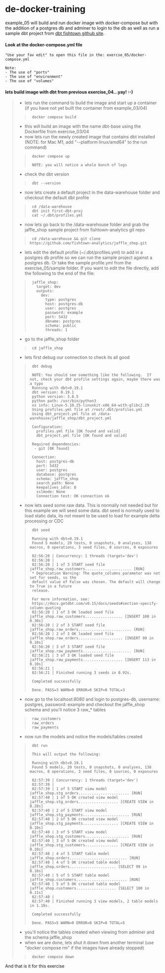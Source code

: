 # de-docker-training
example_05 will build and run docker image with docker-compose but with the addition of a postgres db and adminer to login to the db as well as run a sample dbt project from [dbt fishtown github site](https://github.com/fishtown-analytics/jaffle_shop).

#### Look at the docker-compose.yml file
```
"Use your fav edit" to open this file in the: exercse_05/docker-compose.yml

Note:
- The use of "ports"
- The use of "environment"
- The use of "volumes"
```
#### lets build image with dbt from previous exercise_04...yay! :-)
> * lets run the command to build the image and start up a container (if you have not yet built the container from example_03/04)
>>      docker compose build
> * this will build an image with the name dbt-base using the Dockerfile from exercise_03/04
> * now lets run the newly created image that contains dbt installed (NOTE: for Mac M1, add "--platform linux/amd64" to the run command)
>>      docker compose up
>>      
>>      NOTE: you will notice a whole bunch of logs
> * check the dbt version
>>      dbt --version
> * now lets create a default project in the data-warehouse folder and checkout the default dbt profile
>>      cd /data-warehouse
>>      dbt init first-dbt-proj
>>      cat ~/.dbt/profiles.yml
> * now lets go back to the /data-warehouse folder and grab the jaffle_shop sample project from fishtown-analytics git repo
>>      cd /data-warehouse && git clone https://github.com/fishtown-analytics/jaffle_shop.git
> * lets edit the default profile (~/.dbt/profiles.yml) to add in a postgres db profile so we can run the sample project against a postgres db.  Or take the sample profile.yml from the exercise_05/sample folder.  If you want to edit the file directly, add the following to the end of the file:
>>      jaffle_shop:
>>        target: dev
>>        outputs:
>>          dev:
>>            type: postgres
>>            host: postgres-db
>>            user: postgres
>>            password: example
>>            port: 5432
>>            dbname: postgres
>>            schema: public
>>            threads: 1
> * go to the jaffle_shop folder
>>      cd jaffle_shop
> * lets first debug our connection to check its all good
>>      dbt debug
>>      
>>      NOTE: You should see something like the following.  If not, check your dbt profile settings again, maybe there was a typo
>>      Running with dbt=0.19.1
>>      dbt version: 0.19.1
>>      python version: 3.8.5
>>      python path: /usr/bin/python3
>>      os info: Linux-5.10.25-linuxkit-x86_64-with-glibc2.29
>>      Using profiles.yml file at /root/.dbt/profiles.yml
>>      Using dbt_project.yml file at /data-warehouse/jaffle_shop/dbt_project.yml
>>      
>>      Configuration:
>>        profiles.yml file [OK found and valid]
>>        dbt_project.yml file [OK found and valid]
>>      
>>      Required dependencies:
>>       - git [OK found]
>>      
>>      Connection:
>>        host: postgres-db
>>        port: 5432
>>        user: postgres
>>        database: postgres
>>        schema: jaffle_shop
>>        search_path: None
>>        keepalives_idle: 0
>>        sslmode: None
>>        Connection test: OK connection ok
>>      
> * now lets seed some raw data.  This is normally not needed but for this example we will seed some data.  dbt seed is normally used to load static data, its not meant to be used to load for example delta processing or CDC
>>      dbt seed
>>      
>>      Running with dbt=0.19.1
>>      Found 5 models, 20 tests, 0 snapshots, 0 analyses, 138 macros, 0 operations, 3 seed files, 0 sources, 0 exposures
>>      
>>      02:56:20 | Concurrency: 1 threads (target='dev')
>>      02:56:20 |
>>      02:56:20 | 1 of 3 START seed file jaffle_shop.raw_customers..................... [RUN]
>>      * Deprecation Warning: The quote_columns parameter was not set for seeds, so the
>>      default value of False was chosen. The default will change to True in a future
>>      release.
>>      
>>      For more information, see:
>>      https://docs.getdbt.com/v0.15/docs/seeds#section-specify-column-quoting
>>      02:56:20 | 1 of 3 OK loaded seed file jaffle_shop.raw_customers................. [INSERT 100 in 0.30s]
>>      02:56:20 | 2 of 3 START seed file jaffle_shop.raw_orders........................ [RUN]
>>      02:56:20 | 2 of 3 OK loaded seed file jaffle_shop.raw_orders.................... [INSERT 99 in 0.10s]
>>      02:56:20 | 3 of 3 START seed file jaffle_shop.raw_payments...................... [RUN]
>>      02:56:21 | 3 of 3 OK loaded seed file jaffle_shop.raw_payments.................. [INSERT 113 in 0.10s]
>>      02:56:21 |
>>      02:56:21 | Finished running 3 seeds in 0.92s.
>>      
>>      Completed successfully
>>      
>>      Done. PASS=3 WARN=0 ERROR=0 SKIP=0 TOTAL=3
>>      
> * now go to the localhost:8080 and login to postgres-db, username: postgres, password: example and checkout the jaffle_shop schema and you'll notice 3 raw_* tables
>>      raw_customers
>>      raw_orders
>>      raw_payments
> * now run the models and notice the models/tables created
>>      dbt run
>>      
>>      This will output the following:
>>      
>>      Running with dbt=0.19.1
>>      Found 5 models, 20 tests, 0 snapshots, 0 analyses, 138 macros, 0 operations, 3 seed files, 0 sources, 0 exposures
>>      
>>      02:57:39 | Concurrency: 1 threads (target='dev')
>>      02:57:39 |
>>      02:57:39 | 1 of 5 START view model jaffle_shop.stg_orders....................... [RUN]
>>      02:57:40 | 1 of 5 OK created view model jaffle_shop.stg_orders.................. [CREATE VIEW in 0.28s]
>>      02:57:40 | 2 of 5 START view model jaffle_shop.stg_payments..................... [RUN]
>>      02:57:40 | 2 of 5 OK created view model jaffle_shop.stg_payments................ [CREATE VIEW in 0.10s]
>>      02:57:40 | 3 of 5 START view model jaffle_shop.stg_customers.................... [RUN]
>>      02:57:40 | 3 of 5 OK created view model jaffle_shop.stg_customers............... [CREATE VIEW in 0.10s]
>>      02:57:40 | 4 of 5 START table model jaffle_shop.orders.......................... [RUN]
>>      02:57:40 | 4 of 5 OK created table model jaffle_shop.orders..................... [SELECT 99 in 0.18s]
>>      02:57:40 | 5 of 5 START table model jaffle_shop.customers....................... [RUN]
>>      02:57:40 | 5 of 5 OK created table model jaffle_shop.customers.................. [SELECT 100 in 0.11s]
>>      02:57:40 |
>>      02:57:40 | Finished running 3 view models, 2 table models in 1.18s.
>>      
>>      Completed successfully
>>      
>>      Done. PASS=5 WARN=0 ERROR=0 SKIP=0 TOTAL=5
> * you'll notice the tables created when viewing from adminer and the schema jaffle_shop
> * when we are done, lets shut it down from another terminal (use "docker compose rm" if the images have already stopped)
>>      docker compose down

And that is it for this exercise
